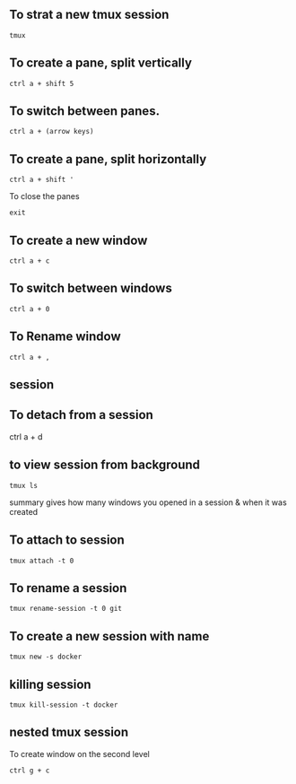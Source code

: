 ## To strat a new tmux session
```
tmux
```

## To create a pane, split vertically
```
ctrl a + shift 5
```

## To switch between panes.
```
ctrl a + (arrow keys) 
```

## To create a pane, split horizontally
```
ctrl a + shift '
```

To close the panes
```
exit
```

## To create a new window
```
ctrl a + c
```

## To switch between windows
```
ctrl a + 0
```

## To Rename window
```
ctrl a + ,
```

## session
## To detach from a session
ctrl a + d

## to view session from background
```
tmux ls
```
summary gives how many windows you opened in a session & when it was created


## To attach to session
```
tmux attach -t 0
```

## To rename a session
```
tmux rename-session -t 0 git
```

## To create a new session with name
```
tmux new -s docker
```

## killing session
```
tmux kill-session -t docker
```

## nested tmux session

To create window on the second level
```
ctrl g + c
```

